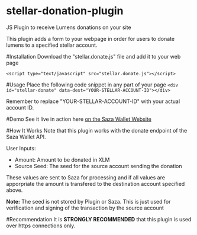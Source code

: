 # stellar-donation-plugin
JS Plugin to receive Lumens donations on your site

This plugin adds a form to your webpage in order for users to donate lumens to a specified stellar account.

#Installation
Download the "stellar.donate.js" file and add it to your web page

`<script type="text/javascript" src="stellar.donate.js"></script>`

#Usage
Place the following code snippet in any part of your page
`<div id="stellar-donate" data-dest="YOUR-STELLAR-ACCOUNT-ID"></div>`

Remember to replace "YOUR-STELLAR-ACCOUNT-ID" with your actual account ID.

#Demo
See it live in action here
[on the Saza Wallet Website](https://www.saza.com.ng "Saza Wallet")

#How It Works
Note that this plugin works with the donate endpoint of the Saza Wallet API.

User Inputs:
- Amount: Amount to be donated in XLM
- Source Seed: The seed for the source account sending the donation

These values are sent to Saza for processing and if all values are apporpriate the amount is transfered to the destination account specified above.

**Note:** The seed is not stored by Plugin or Saza. This is just used for verification and signing of the transaction by the source account

#Recommendation
It is **STRONGLY RECOMMENDED** that this plugin is used over https connections only.






